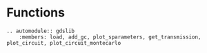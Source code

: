 # Functions

```eval_rst
.. automodule:: gdslib
    :members: load, add_gc, plot_sparameters, get_transmission, plot_circuit, plot_circuit_montecarlo

```
